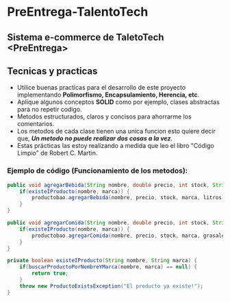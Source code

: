 # PreEntrega-TalentoTech
Sistema e-commerce de TaletoTech &lt;PreEntrega>
---
## Tecnicas y practicas
- Utilice buenas practicas para el desarrollo de este proyecto implementando **Polimorfismo, Encapsulamiento, Herencia, etc**.
- Aplique algunos conceptos **SOLID** como por ejemplo, clases abstractas para no repetir codigo.
- Metodos estructurados, claros y concisos para ahorrarme los comentarios.
- Los metodos de cada clase tienen una unica funcion esto quiere decir que, **_Un metodo no puede realizar dos cosas a la vez_**.
- Estas prácticas las estoy realizando a medida que leo el libro "Código Limpio" de Robert C. Martin.
	
### Ejemplo de código (Funcionamiento de los metodos):

```java
public void agregarBebida(String nombre, double precio, int stock, String marca, double litros) {
    if(existeIProducto(nombre, marca)) {
        productobao.agregarBebida(nombre, precio, stock, marca, litros);
    }
}

public void agregarComida(String nombre, double precio, int stock, String marca, double grasaneta) {
    if(existeIProducto(nombre, marca)) {
        productobao.agregarComida(nombre, precio, stock, marca, grasaleta);
    }
}

private boolean existeIProducto(String nombre, String marca) {
    if(buscarProductoPorNombreYMarca(nombre, marca) == null) {
        return true;
    }
    throw new ProductoExistsException("El producto ya existe!");
}

